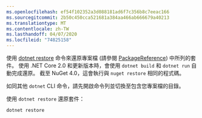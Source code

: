 ```yaml
---
ms.openlocfilehash: ef54f102352a3d088181ad6f7c356b8c7eeac166
ms.sourcegitcommit: 2b50c450cca521681a384aa466ab666679a40213
ms.translationtype: MT
ms.contentlocale: zh-TW
ms.lasthandoff: 04/07/2020
ms.locfileid: "74825158"
---
```

使用 [dotnet restore](/dotnet/core/tools/dotnet-restore?tabs=netcore2x) 命令來還原專案檔 (請參閱 [PackageReference](../../consume-packages/package-references-in-project-files.md)) 中所列的套件。 使用 .NET Core 2.0 和更新版本時，會使用 `dotnet build` 和 `dotnet run` 自動完成還原。 截至 NuGet 4.0，這會執行與 `nuget restore` 相同的程式碼。

如同其他 `dotnet` CLI 命令，請先開啟命令列並切換至包含您專案檔的目錄。

使用 `dotnet restore` 還原套件：

```dotnetcli
dotnet restore 
```